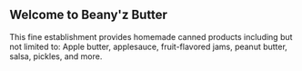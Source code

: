 ## Welcome to Beany'z Butter

This fine establishment provides homemade canned products including but not limited to: Apple butter, applesauce, fruit-flavored jams, peanut butter, salsa, pickles, and more.

